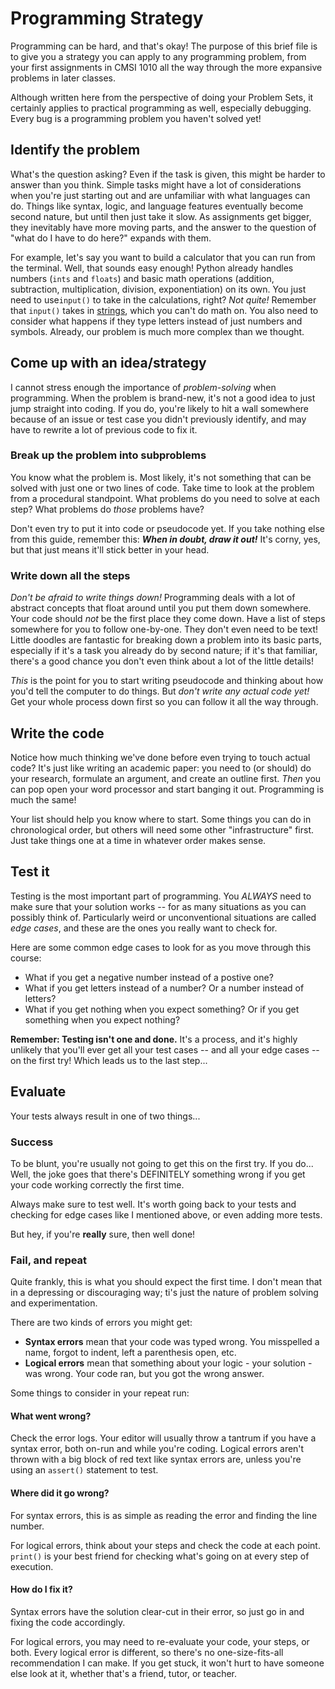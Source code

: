 # Programming Strategy

Programming can be hard, and that's okay! The purpose of this brief file is to give you a strategy you can apply to any programming problem, from your first assignments in CMSI 1010 all the way through the more expansive problems in later classes.

Although written here from the perspective of doing your Problem Sets, it certainly applies to practical programming as well, especially debugging. Every bug is a programming problem you haven't solved yet!

## Identify the problem

What's the question asking? Even if the task is given, this might be harder to answer than you think. Simple tasks might have a lot of considerations when you're just starting out and are unfamiliar with what languages can do. Things like syntax, logic, and language features eventually become second nature, but until then just take it slow. As assignments get bigger, they inevitably have more moving parts, and the answer to the question of "what do I have to do here?" expands with them.

For example, let's say you want to build a calculator that you can run from the terminal. Well, that sounds easy enough! Python already handles numbers (`ints` and `floats`) and basic math operations (addition, subtraction, multiplication, division, exponentiation) on its own. You just need to use`input()` to take in the calculations, right? *Not quite!* Remember that `input()` takes in <u>strings</u>, which you can't do math on. You also need to consider what happens if they type letters instead of just numbers and symbols. Already, our problem is much more complex than we thought.

## Come up with an idea/strategy

I cannot stress enough the importance of *problem-solving* when programming. When the problem is brand-new, it's not a good idea to just jump straight into coding. If you do, you're likely to hit a wall somewhere because of an issue or test case you didn't previously identify, and may have to rewrite a lot of previous code to fix it.

### Break up the problem into subproblems

You know what the problem is. Most likely, it's not something that can be solved with just one or two lines of code. Take time to look at the problem from a procedural standpoint. What problems do you need to solve at each step? What problems do *those* problems have?

Don't even try to put it into code or pseudocode yet. If you take nothing else from this guide, remember this: ***When in doubt, draw it out!*** It's corny, yes, but that just means it'll stick better in your head.

### Write down all the steps

*Don't be afraid to write things down!* Programming deals with a lot of abstract concepts that float around until you put them down somewhere. Your code should *not* be the first place they come down. Have a list of steps somewhere for you to follow one-by-one. They don't even need to be text! Little doodles are fantastic for breaking down a problem into its basic parts, especially if it's a task you already do by second nature; if it's that familiar, there's a good chance you don't even think about a lot of the little details!

*This* is the point for you to start writing pseudocode and thinking about how you'd tell the computer to do things. But *don't write any actual code yet!* Get your whole process down first so you can follow it all the way through.

## Write the code

Notice how much thinking we've done before even trying to touch actual code? It's just like writing an academic paper: you need to (or should) do your research, formulate an argument, and create an outline first. *Then* you can pop open your word processor and start banging it out. Programming is much the same!

Your list should help you know where to start. Some things you can do in chronological order, but others will need some other "infrastructure" first. Just take things one at a time in whatever order makes sense.

## Test it

Testing is the most important part of programming. You *ALWAYS* need to make sure that your solution works -- for as many situations as you can possibly think of. Particularly weird or unconventional situations are called *edge cases*, and these are the ones you really want to check for.

Here are some common edge cases to look for as you move through this course:

* What if you get a negative number instead of a postive one?
* What if you get letters instead of a number? Or a number instead of letters?
* What if you get nothing when you expect something? Or if you get something when you expect nothing?

**Remember: Testing isn't one and done.** It's a process, and it's highly unlikely that you'll ever get all your test cases -- and all your edge cases -- on the first try! Which leads us to the last step...

## Evaluate

Your tests always result in one of two things...

### Success

To be blunt, you're usually not going to get this on the first try. If you do... Well, the joke goes that there's DEFINITELY something wrong if you get your code working correctly the first time.

Always make sure to test well. It's worth going back to your tests and checking for edge cases like I mentioned above, or even adding more tests.

But hey, if you're **really** sure, then well done!

### Fail, and repeat

Quite frankly, this is what you should expect the first time. I don't mean that in a depressing or discouraging way; ti's just the nature of problem solving and experimentation.

There are two kinds of errors you might get:

* **Syntax errors** mean that your code was typed wrong. You misspelled a name, forgot to indent, left a parenthesis open, etc.
* **Logical errors** mean that something about your logic - your solution - was wrong. Your code ran, but you got the wrong answer.

Some things to consider in your repeat run:

#### What went wrong?

Check the error logs. Your editor will usually throw a tantrum if you have a syntax error, both on-run and while you're coding. Logical errors aren't thrown with a big block of red text like syntax errors are, unless you're using an `assert()` statement to test.

#### Where did it go wrong?

For syntax errors, this is as simple as reading the error and finding the line number.

For logical errors, think about your steps and check the code at each point. `print()` is your best friend for checking what's going on at every step of execution.

#### How do I fix it?

Syntax errors have the solution clear-cut in their error, so just go in and fixing the code accordingly.

For logical errors, you may need to re-evaluate your code, your steps, or both. Every logical error is different, so there's no one-size-fits-all recommendation I can make. If you get stuck, it won't hurt to have someone else look at it, whether that's a friend, tutor, or teacher.
